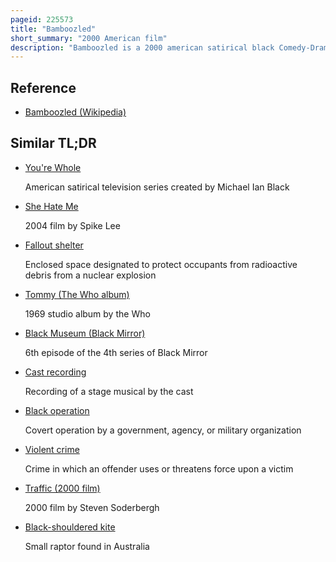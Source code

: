 ```yaml
---
pageid: 225573
title: "Bamboozled"
short_summary: "2000 American film"
description: "Bamboozled is a 2000 american satirical black Comedy-Drama written and directed by Spike Lee it is about a modern televised Minstrel Show featuring black Actors with Blackface Makeup and the resulting violent Fallout from. It features an ensemble Cast including michael Rapaport Jada Pinkett Smith Savion Glover Tommy Davidson and Damon Wayans."
---
```


## Reference

- [Bamboozled (Wikipedia)](https://en.wikipedia.org/?curid=225573)

## Similar TL;DR

- [You're Whole](/tldr/en/youre-whole)

  American satirical television series created by Michael Ian Black

- [She Hate Me](/tldr/en/she-hate-me)

  2004 film by Spike Lee

- [Fallout shelter](/tldr/en/fallout-shelter)

  Enclosed space designated to protect occupants from radioactive debris from a nuclear explosion

- [Tommy (The Who album)](/tldr/en/tommy-the-who-album)

  1969 studio album by the Who

- [Black Museum (Black Mirror)](/tldr/en/black-museum-black-mirror)

  6th episode of the 4th series of Black Mirror

- [Cast recording](/tldr/en/cast-recording)

  Recording of a stage musical by the cast

- [Black operation](/tldr/en/black-operation)

  Covert operation by a government, agency, or military organization

- [Violent crime](/tldr/en/violent-crime)

  Crime in which an offender uses or threatens force upon a victim

- [Traffic (2000 film)](/tldr/en/traffic-2000-film)

  2000 film by Steven Soderbergh

- [Black-shouldered kite](/tldr/en/black-shouldered-kite)

  Small raptor found in Australia
